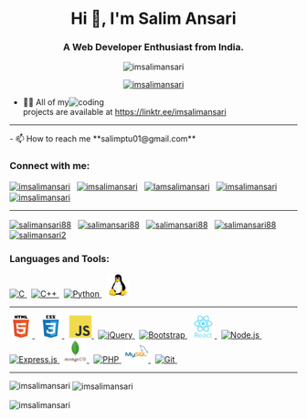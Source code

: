 <!DOCTYPE html>
<html lang="en">
<head>
    <title>My Profile</title>
</head>
<body>

<h1 align="center">Hi 👋, I'm Salim Ansari</h1>
<h3 align="center">A Web Developer Enthusiast from India.</h3>

<p align="center"> <img src="https://komarev.com/ghpvc/?username=imsalimansari&label=Profile%20views&color=0e75b6&style=flat" alt="imsalimansari" /> </p>

<p align="center"> <a href="https://github.com/ryo-ma/github-profile-trophy"><img src="https://github-profile-trophy.vercel.app/?username=imsalimansari" alt="imsalimansari" /></a> </p>

<img align="right" alt="coding" width="400" src="https://media1.giphy.com/media/qgQUggAC3Pfv687qPC/giphy.gif">

- 👨‍💻 All of my projects are available at https://linktr.ee/imsalimansari
<hr>
- 📫 How to reach me **salimptu01@gmail.com**

<h3 align="left" text-color="red">Connect with me:</h3>
<p align="left">

<!--Social media links-->

<a href="https://twitter.com/imsalimansari" target="blank"><img align="center" src="https://img.freepik.com/premium-vector/x-new-social-network-black-app-icon-twitter-rebranded-as-x-twitter-s-logo-was-changed_277909-649.jpg?size=338&ext=jpg&ga=GA1.1.553209589.1715126400&semt=ais" alt="imsalimansari" height="30" width="40" /></a> &nbsp;
    <a href="https://linkedin.com/in/imsalimansari" target="blank"><img align="center" src="https://upload.wikimedia.org/wikipedia/commons/thumb/c/ca/LinkedIn_logo_initials.png/600px-LinkedIn_logo_initials.png" alt="imsalimansari" height="30" width="40" /></a> &nbsp;
        <a href="https://fb.com/Iamsalimansari" target="blank"><img align="center" src="https://www.edigitalagency.com.au/wp-content/uploads/Facebook-logo-blue-circle-large-white-f.png" alt="Iamsalimansari" height="30" width="40" /></a> &nbsp;
            <a href="https://instagram.com/imsalimansari" target="blank"><img align="center" src="https://dreamfoundry.org/wp-content/uploads/2018/12/instagram-logo-png-transparent-background.png" alt="imsalimansari" height="30" width="40" /></a> &nbsp;
                <a href="https://t.me/imsalimansari" target="blank"><img align="center" src="https://static.vecteezy.com/system/resources/previews/020/964/381/non_2x/telegram-circle-icon-for-web-design-free-png.png" alt="imsalimansari" height="30" width="40" /></a>

<!--Practice Platform links-->
<hr>
<a href="https://www.codechef.com/users/salimansari88" target="_main"><img align="center" src="https://cdn.jsdelivr.net/npm/simple-icons@3.1.0/icons/codechef.svg" alt="salimansari88" height="30" width="40" /></a> &nbsp;
    <a href="https://www.hackerrank.com/salimansari88" target="_main"><img align="center" src="https://raw.githubusercontent.com/rahuldkjain/github-profile-readme-generator/master/src/images/icons/Social/hackerrank.svg" alt="salimansari88" height="30" width="40" /></a> &nbsp;
        <a href="https://www.leetcode.com/salimansari88" target="_main"><img align="center" src="https://raw.githubusercontent.com/rahuldkjain/github-profile-readme-generator/master/src/images/icons/Social/leet-code.svg" alt="salimansari88" height="30" width="40" /></a> &nbsp;
            <a href="https://www.hackerearth.com/salimansari88" target="_main"><img align="center" src="https://raw.githubusercontent.com/rahuldkjain/github-profile-readme-generator/master/src/images/icons/Social/hackerearth.svg" alt="salimansari88" height="30" width="40" /></a> &nbsp;
                <a href="https://auth.geeksforgeeks.org/user/salimansari2" target="_main"><img align="center" src="https://raw.githubusercontent.com/rahuldkjain/github-profile-readme-generator/master/src/images/icons/Social/geeks-for-geeks.svg" alt="salimansari2" height="30" width="40" /></a>
</p>

<!--Language and tools links-->

<h3 align="left">Languages and Tools:</h3>
<p align="left">
    <a href="https://www.geeksforgeeks.org/c-programming-language/" target="_main" rel="noreferrer"> <img src="https://upload.wikimedia.org/wikipedia/commons/thumb/1/18/C_Programming_Language.svg/1200px-C_Programming_Language.svg.png" alt="C" width="40" height="40"/> </a> &nbsp;
        <a href="https://www.geeksforgeeks.org/c-plus-plus/?ref=shm" target="_main" rel="noreferrer"> <img src="https://upload.wikimedia.org/wikipedia/commons/thumb/1/18/ISO_C%2B%2B_Logo.svg/1822px-ISO_C%2B%2B_Logo.svg.png" alt="C++" width="40" height="40"/> </a> &nbsp;
            <a href="https://www.python.org/" target="_main" rel="noreferrer"> <img src="https://images.vexels.com/media/users/3/166477/isolated/lists/9bb722f0e85ddbc1ce0f064534fd2311-python-programming-language-icon.png" alt="Python" width="40" height="40"/> </a> &nbsp;
                <a href="https://www.linux.org/" target="_main" rel="noreferrer"> <img src="https://raw.githubusercontent.com/devicons/devicon/master/icons/linux/linux-original.svg" alt="Linux" width="40" height="40"/> </a>
<hr>
    <a href=https://developer.mozilla.org/en-US/docs/Web/HTML" target="_main" rel="noreferrer"> <img src="https://raw.githubusercontent.com/devicons/devicon/master/icons/html5/html5-original-wordmark.svg" alt="HTML5" width="40" height="40"/> </a> &nbsp;
        <a href="https://developer.mozilla.org/en-US/docs/Web/CSS" target="_main" rel="noreferrer"> <img src="https://raw.githubusercontent.com/devicons/devicon/master/icons/css3/css3-original-wordmark.svg" alt="CSS3" width="40" height="40"/> </a> &nbsp;
            <a href="https://developer.mozilla.org/en-US/docs/Web/JavaScript" target="_main" rel="noreferrer"> <img src="https://raw.githubusercontent.com/devicons/devicon/master/icons/javascript/javascript-original.svg" alt="JavaScript" width="40" height="40"/> </a> &nbsp;
                <a href="https://jquery.com/" target="_main" rel="noreferrer"> <img src="https://cdn.iconscout.com/icon/free/png-256/free-jquery-8-1175153.png" alt="jQuery" width="40" height="40"/> </a> &nbsp;
                    <a href="https://getbootstrap.com/" target="_main" rel="noreferrer"> <img src="https://upload.wikimedia.org/wikipedia/commons/b/b2/Bootstrap_logo.svg" alt="Bootstrap" width="40" height="40"/> </a> &nbsp;
                        <a href="https://reactjs.org/" target="_main" rel="noreferrer"> <img src="https://raw.githubusercontent.com/devicons/devicon/master/icons/react/react-original-wordmark.svg" alt="React" width="40" height="40"/> </a> &nbsp;
                            <a href="https://nodejs.org/en" target="_main" rel="noreferrer"> <img src="https://encrypted-tbn0.gstatic.com/images?q=tbn:ANd9GcRWsxRGhx1BaY6DJbnC38Dq8_s5SkwHppSEN8AIXrQoDw&s" alt="Node.js" width="40" height="40"/> </a> &nbsp;
                                <a href="https://expressjs.com/" target="_main" rel="noreferrer"> <img src="https://cdn.icon-icons.com/icons2/2699/PNG/512/expressjs_logo_icon_169185.png" alt="Express.js" width="40" height="40"/> </a> &nbsp;
                                    <a href="https://www.mongodb.com/" target="_main" rel="noreferrer"> <img src="https://raw.githubusercontent.com/devicons/devicon/master/icons/mongodb/mongodb-original-wordmark.svg" alt="MongoDB" width="40" height="40"/> </a> &nbsp;
                                        <a href="https://www.php.net/" target="_main" rel="noreferrer"> <img src="https://upload.wikimedia.org/wikipedia/commons/thumb/2/27/PHP-logo.svg/2560px-PHP-logo.svg.png" alt="PHP" width="40" height="40"/> </a> &nbsp;
                                            <a href="https://www.mysql.com/" target="_main" rel="noreferrer"> <img src="https://raw.githubusercontent.com/devicons/devicon/master/icons/mysql/mysql-original-wordmark.svg" alt="MySQL" width="40" height="40"/> </a> &nbsp;
                                                <a href="https://git-scm.com/" target="_main" rel="noreferrer"> <img src="https://upload.wikimedia.org/wikipedia/commons/thumb/3/3f/Git_icon.svg/2048px-Git_icon.svg.png" alt="Git" width="40" height="40"/> </a> &nbsp;
</p>
<hr>
<p><img align="left" src="https://github-readme-stats.vercel.app/api/top-langs?username=imsalimansari&show_icons=true&locale=en&layout=compact" alt="imsalimansari" /></p>

<p>&nbsp;<img align="center" src="https://github-readme-stats.vercel.app/api?username=imsalimansari&show_icons=true&locale=en" alt="imsalimansari" /></p>

<p><img align="center" src="https://github-readme-streak-stats.herokuapp.com/?user=imsalimansari&" alt="imsalimansari" /></p>

</body>
</html>
